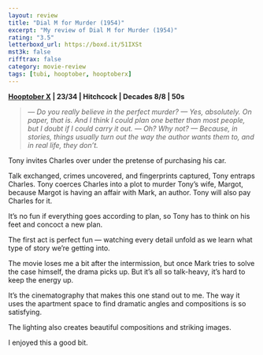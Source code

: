 ```yaml
---
layout: review
title: "Dial M for Murder (1954)"
excerpt: "My review of Dial M for Murder (1954)"
rating: "3.5"
letterboxd_url: https://boxd.it/51IXSt
mst3k: false
rifftrax: false
category: movie-review
tags: [tubi, hooptober, hooptoberx]
---
```


<b><a href="https://boxd.it/pmi12" target="_blank" rel="noopener">Hooptober X</a> | 23/34 | Hitchcock | Decades 8/8 | 50s </b>

<blockquote><i>— Do you really believe in the perfect murder?
— Yes, absolutely. On paper, that is. And I think I could plan one better than most people, but I doubt if I could carry it out.
— Oh? Why not?
— Because, in stories, things usually turn out the way the author wants them to, and in real life, they don’t.
</i>
</blockquote>

Tony invites Charles over under the pretense of purchasing his car.

Talk exchanged, crimes uncovered, and fingerprints captured, Tony entraps Charles. Tony coerces Charles into a plot to murder Tony’s wife, Margot, because Margot is having an affair with Mark, an author. Tony will also pay Charles for it.

It’s no fun if everything goes according to plan, so Tony has to think on his feet and concoct a new plan.

The first act is perfect fun — watching every detail unfold as we learn what type of story we’re getting into.

The movie loses me a bit after the intermission, but once Mark tries to solve the case himself, the drama picks up. But it’s all so talk-heavy, it’s hard to keep the energy up.

It’s the cinematography that makes this one stand out to me. The way it uses the apartment space to find dramatic angles and compositions is so satisfying.

The lighting also creates beautiful compositions and striking images.

I enjoyed this a good bit.
